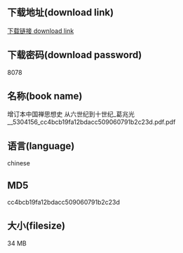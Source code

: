 ## 下载地址(download link)
[下载链接 download link](https://tutu365.netlify.app/?s=%E5%A2%9E%E8%AE%A2%E6%9C%AC%E4%B8%AD%E5%9B%BD%E7%A6%85%E6%80%9D%E6%83%B3%E5%8F%B2+%E4%BB%8E%E5%85%AD%E4%B8%96%E7%BA%AA%E5%88%B0%E5%8D%81%E4%B8%96%E7%BA%AA_%E8%91%9B%E5%85%86%E5%85%89__5304156_cc4bcb19fa12bdacc509060791b2c23d.pdf)

## 下载密码(download password)
8078

## 名称(book name)
增订本中国禅思想史 从六世纪到十世纪_葛兆光__5304156_cc4bcb19fa12bdacc509060791b2c23d.pdf.pdf

## 语言(language)
chinese

## MD5
cc4bcb19fa12bdacc509060791b2c23d

## 大小(filesize)
34 MB
